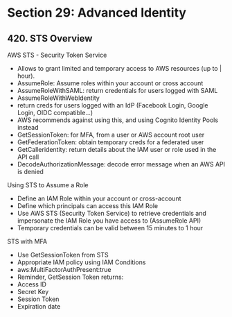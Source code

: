 # Section 29: Advanced Identity

## 420. STS Overview

AWS STS - Security Token Service

- Allows to grant limited and temporary access to AWS resources (up to | hour).
- AssumeRole: Assume roles within your account or cross account
- AssumeRoleWithSAML: return credentials for users logged with SAML
- AssumeRoleWithWebldentity
 - return creds for users logged with an IdP (Facebook Login, Google Login, OIDC compatible...)
 - AWS recommends against using this, and using Cognito Identity Pools instead
- GetSessionToken: for MFA, from a user or AWS account root user
- GetFederationToken: obtain temporary creds for a federated user
- GetCalleridentity: return details about the IAM user or role used in the API call
- DecodeAuthorizationMessage: decode error message when an AWS API is denied

Using STS to Assume a Role

- Define an IAM Role within your account or cross-account
- Define which principals can access this IAM Role
- Use AWS STS (Security Token Service) to retrieve credentials and impersonate the IAM Role you have access to (AssumeRole API)
- Temporary credentials can be valid between 15 minutes to 1 hour

STS with MFA

- Use GetSessionToken from STS
- Appropriate IAM policy using IAM Conditions
- aws:MultiFactorAuthPresent:true
- Reminder, GetSession Token returns:
 - Access ID
 - Secret Key
 - Session Token
 - Expiration date